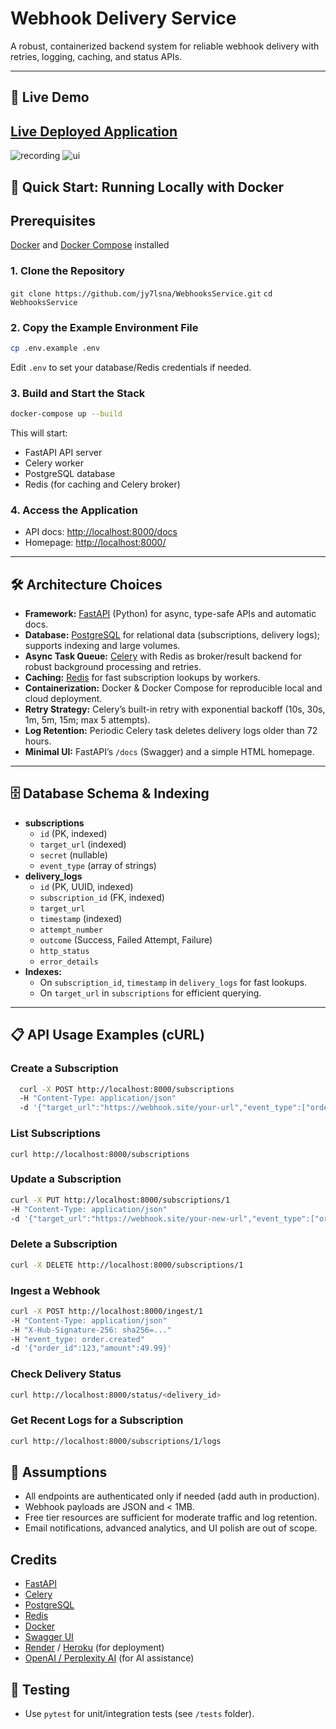 # Webhook Delivery Service

A robust, containerized backend system for reliable webhook delivery with retries, logging, caching, and status APIs.

---

## 🚀 Live Demo

## **[Live Deployed Application](https://webhooksservice-4.onrender.com/)**

![recording](https://github.com/user-attachments/assets/b3035ab4-bf7b-4b37-9f60-5e27392e2ad4) 
![ui](https://github.com/user-attachments/assets/9d6d064b-c94d-47d1-9b80-b75d8a871a5e)



## 🐳 Quick Start: Running Locally with Docker

## Prerequisites
[Docker](https://www.docker.com/get-started) and [Docker Compose](https://docs.docker.com/compose/install/) installed

### **1. Clone the Repository**
```git clone https://github.com/jy7lsna/WebhooksService.git```
```cd WebhooksService```


### **2. Copy the Example Environment File**
```bash
cp .env.example .env
```

Edit `.env` to set your database/Redis credentials if needed.

### **3. Build and Start the Stack**
```bash
docker-compose up --build
```

This will start:
- FastAPI API server
- Celery worker
- PostgreSQL database
- Redis (for caching and Celery broker)

### **4. Access the Application**
- API docs: [http://localhost:8000/docs](http://localhost:8000/docs)
- Homepage: [http://localhost:8000/](http://localhost:8000/)

---

## 🛠️ Architecture Choices

- **Framework:** [FastAPI](https://fastapi.tiangolo.com/) (Python) for async, type-safe APIs and automatic docs.
- **Database:** [PostgreSQL](https://www.postgresql.org/) for relational data (subscriptions, delivery logs); supports indexing and large volumes.
- **Async Task Queue:** [Celery](https://docs.celeryq.dev/) with Redis as broker/result backend for robust background processing and retries.
- **Caching:** [Redis](https://redis.io/) for fast subscription lookups by workers.
- **Containerization:** Docker & Docker Compose for reproducible local and cloud deployment.
- **Retry Strategy:** Celery’s built-in retry with exponential backoff (10s, 30s, 1m, 5m, 15m; max 5 attempts).
- **Log Retention:** Periodic Celery task deletes delivery logs older than 72 hours.
- **Minimal UI:** FastAPI’s `/docs` (Swagger) and a simple HTML homepage.

---

## 🗄️ Database Schema & Indexing

- **subscriptions**
  - `id` (PK, indexed)
  - `target_url` (indexed)
  - `secret` (nullable)
  - `event_type` (array of strings)
- **delivery_logs**
  - `id` (PK, UUID, indexed)
  - `subscription_id` (FK, indexed)
  - `target_url`
  - `timestamp` (indexed)
  - `attempt_number`
  - `outcome` (Success, Failed Attempt, Failure)
  - `http_status`
  - `error_details`
- **Indexes:**  
  - On `subscription_id`, `timestamp` in `delivery_logs` for fast lookups.
  - On `target_url` in `subscriptions` for efficient querying.

---

## 📋 API Usage Examples (cURL)

### **Create a Subscription**
```bash
  curl -X POST http://localhost:8000/subscriptions
  -H "Content-Type: application/json"  
  -d '{"target_url":"https://webhook.site/your-url","event_type":["order.created"],"secret":"mysecret"}
```


### **List Subscriptions**
```curl http://localhost:8000/subscriptions```

### **Update a Subscription**
```bash
curl -X PUT http://localhost:8000/subscriptions/1
-H "Content-Type: application/json"
-d '{"target_url":"https://webhook.site/your-new-url","event_type":["order.updated"]}
```


### **Delete a Subscription**
```bash
curl -X DELETE http://localhost:8000/subscriptions/1
```


### **Ingest a Webhook**
```bash
curl -X POST http://localhost:8000/ingest/1
-H "Content-Type: application/json"
-H "X-Hub-Signature-256: sha256=..."
-H "event_type: order.created"
-d '{"order_id":123,"amount":49.99}'
```


### **Check Delivery Status**
```bash
curl http://localhost:8000/status/<delivery_id>
```


### **Get Recent Logs for a Subscription**
```bash
curl http://localhost:8000/subscriptions/1/logs
```

## 📝 Assumptions

- All endpoints are authenticated only if needed (add auth in production).
- Webhook payloads are JSON and < 1MB.
- Free tier resources are sufficient for moderate traffic and log retention.
- Email notifications, advanced analytics, and UI polish are out of scope.

## Credits

- [FastAPI](https://fastapi.tiangolo.com/)
- [Celery](https://docs.celeryq.dev/)
- [PostgreSQL](https://www.postgresql.org/)
- [Redis](https://redis.io/)
- [Docker](https://www.docker.com/)
- [Swagger UI](https://swagger.io/tools/swagger-ui/)
- [Render](https://render.com/) / [Heroku](https://heroku.com/) (for deployment)
- [OpenAI / Perplexity AI](https://www.perplexity.ai/) (for AI assistance)

## 🧪 Testing
- Use `pytest` for unit/integration tests (see `/tests` folder).
